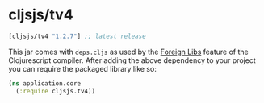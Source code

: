 # cljsjs/tv4

[](dependency)
```clojure
[cljsjs/tv4 "1.2.7"] ;; latest release
```
[](/dependency)

This jar comes with `deps.cljs` as used by the [Foreign Libs][flibs] feature
of the Clojurescript compiler. After adding the above dependency to your project
you can require the packaged library like so:

```clojure
(ns application.core
  (:require cljsjs.tv4))
```

[flibs]: https://github.com/clojure/clojurescript/wiki/Foreign-Dependencies